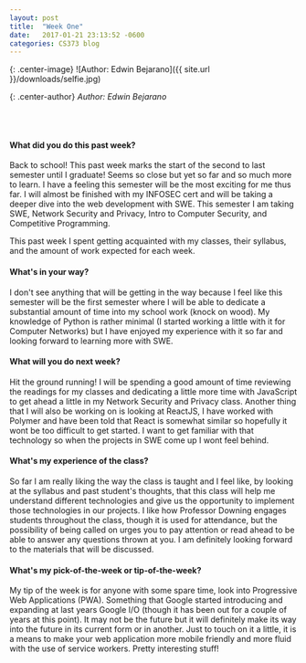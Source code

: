 ```yaml
---
layout: post
title:  "Week One"
date:   2017-01-21 23:13:52 -0600
categories: CS373 blog
---
```

{: .center-image}
![Author: Edwin Bejarano]({{ site.url }}/downloads/selfie.jpg)

{: .center-author}
<i> Author: Edwin Bejarano</i>

<br /><br />
<h4><b>What did you do this past week?</b></h4>
Back to school! This past week marks the start of the second to last semester until I graduate! Seems so close but yet so far and so much more to learn. I have a feeling this semester will be the most exciting for me thus far. I will almost be finished with my INFOSEC cert and will be taking a deeper dive into the web development with SWE. This semester I am taking SWE, Network Security and Privacy, Intro to Computer Security, and Competitive Programming. 

This past week I spent getting acquainted with my classes, their syllabus, and the amount of work expected for each week. 

<h4><b>What's in your way?</b></h4>
I don't see anything that will be getting in the way because I feel like this semester will be the first semester where I will be able to dedicate a substantial amount of time into my school work (knock on wood). My knowledge of Python is rather minimal (I started working a little with it for Computer Networks) but I have enjoyed my experience with it so far and looking forward to learning more with SWE.

<h4><b>What will you do next week?</b></h4>
Hit the ground running! I will be spending a good amount of time reviewing the readings for my classes and dedicating a little more time with JavaScript to get ahead a little in my Network Security and Privacy class. Another thing that I will also be working on is looking at ReactJS, I have worked with Polymer and have been told that React is somewhat similar so hopefully it wont be too difficult to get started. I want to get familiar with that technology so when the projects in SWE come up I wont feel behind.

<h4><b>What's my experience of the class?</b></h4>
So far I am really liking the way the class is taught and I feel like, by looking at the syllabus and past student's thoughts, that this class will help me understand different technologies and give us the opportunity to implement those technologies in our projects. I like how Professor Downing engages students throughout the class, though it is used for attendance, but the possibility of being called on urges you to pay attention or read ahead to be able to answer any questions thrown at you. I am definitely looking forward to the materials that will be discussed.


<h4><b>What's my pick-of-the-week or tip-of-the-week?</b></h4>
My tip of the week is for anyone with some spare time, look into Progressive Web Applications (PWA). Something that Google started introducing and expanding at last years Google I/O (though it has been out for a couple of years at this point). It may not be the future but it will definitely make its way into the future in its current form or in another. Just to touch on it a little, it is a means to make your web application more mobile friendly and more fluid with the use of service workers. Pretty interesting stuff!

